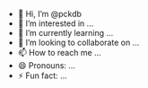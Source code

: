 - 👋 Hi, I’m @pckdb
- 👀 I’m interested in ...
- 🌱 I’m currently learning ...
- 💞️ I’m looking to collaborate on ...
- 📫 How to reach me ...
- 😄 Pronouns: ...
- ⚡ Fun fact: ...

<!---
pckdb/pckdb is a ✨ special ✨ repository because its `README.md` (this file) appears on your GitHub profile.
You can click the Preview link to take a look at your changes.
--->
